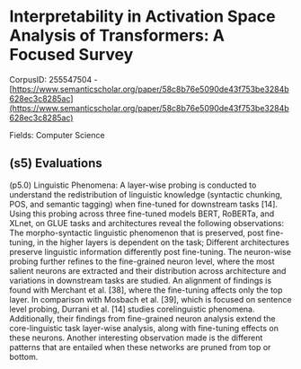 # Interpretability in Activation Space Analysis of Transformers: A Focused Survey

CorpusID: 255547504 - [https://www.semanticscholar.org/paper/58c8b76e5090de43f753be3284b628ec3c8285ac](https://www.semanticscholar.org/paper/58c8b76e5090de43f753be3284b628ec3c8285ac)

Fields: Computer Science

## (s5) Evaluations
(p5.0) Linguistic Phenomena: A layer-wise probing is conducted to understand the redistribution of linguistic knowledge (syntactic chunking, POS, and semantic tagging) when fine-tuned for downstream tasks [14]. Using this probing across three fine-tuned models BERT, RoBERTa, and XLnet, on GLUE tasks and architectures reveal the following observations: The morpho-syntactic linguistic phenomenon that is preserved, post fine-tuning, in the higher layers is dependent on the task; Different architectures preserve linguistic information differently post fine-tuning. The neuron-wise probing further refines to the fine-grained neuron level, where the most salient neurons are extracted and their distribution across architecture and variations in downstream tasks are studied. An alignment of findings is found with Merchant et al. [38], where the fine-tuning affects only the top layer. In comparison with Mosbach et al. [39], which is focused on sentence level probing, Durrani et al. [14] studies corelinguistic phenomena. Additionally, their findings from fine-grained neuron analysis extend the core-linguistic task layer-wise analysis, along with fine-tuning effects on these neurons. Another interesting observation made is the different patterns that are entailed when these networks are pruned from top or bottom.

